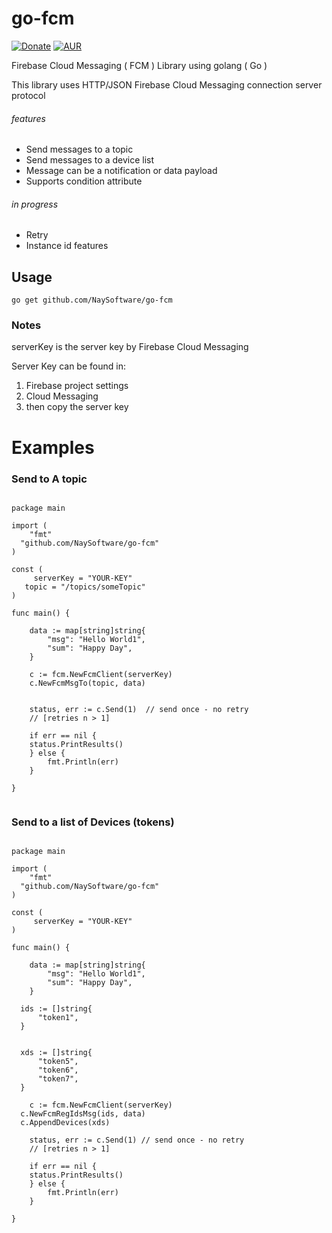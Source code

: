 # go-fcm

[![Donate](https://img.shields.io/badge/Donate-PayPal-green.svg?style=flat-square)](https://www.paypal.com/cgi-bin/webscr?cmd=_donations&business=MYW4MY786JXFN&lc=GB&item_name=go%2dfcm%20development&item_number=go%2dfcm&currency_code=USD&bn=PP%2dDonationsBF%3abtn_donate_SM%2egif%3aNonHosted)
[![AUR](https://img.shields.io/aur/license/yaourt.svg?style=flat-square)]()

Firebase Cloud Messaging ( FCM ) Library using golang ( Go )

This library uses HTTP/JSON Firebase Cloud Messaging connection server protocol


###### features

* Send messages to a topic
* Send messages to a device list
* Message can be a notification or data payload
* Supports condition attribute


###### in progress
* Retry
* Instance id features



## Usage



```
go get github.com/NaySoftware/go-fcm

```

### Notes


serverKey is the server key by Firebase Cloud Messaging

Server Key can be found in:

1. Firebase project settings
2. Cloud Messaging
3. then copy the server key




# Examples

### Send to A topic

```golang

package main

import (
	"fmt"
  "github.com/NaySoftware/go-fcm"
)

const (
	 serverKey = "YOUR-KEY"
   topic = "/topics/someTopic"
)

func main() {

	data := map[string]string{
		"msg": "Hello World1",
		"sum": "Happy Day",
	}

	c := fcm.NewFcmClient(serverKey)
	c.NewFcmMsgTo(topic, data)


	status, err := c.Send(1)  // send once - no retry
	// [retries n > 1]

	if err == nil {
    status.PrintResults()
	} else {
		fmt.Println(err)
	}

}


```


### Send to a list of Devices (tokens)

```golang

package main

import (
	"fmt"
  "github.com/NaySoftware/go-fcm"
)

const (
	 serverKey = "YOUR-KEY"
)

func main() {

	data := map[string]string{
		"msg": "Hello World1",
		"sum": "Happy Day",
	}

  ids := []string{
      "token1",
  }


  xds := []string{
      "token5",
      "token6",
      "token7",
  }

	c := fcm.NewFcmClient(serverKey)
  c.NewFcmRegIdsMsg(ids, data)
  c.AppendDevices(xds)

	status, err := c.Send(1) // send once - no retry
	// [retries n > 1]

	if err == nil {
    status.PrintResults()
	} else {
		fmt.Println(err)
	}

}



```
